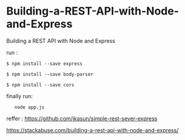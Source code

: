 # Building-a-REST-API-with-Node-and-Express
Building a REST API with Node and Express 

run :

 `$ npm install --save express`
 
 `$ npm install --save body-parser`
 
 `$ npm install --save cors`
  
finally run:
   
       node app.js
  

reffer : https://github.com/jkasun/simple-rest-sever-express

https://stackabuse.com/building-a-rest-api-with-node-and-express/
